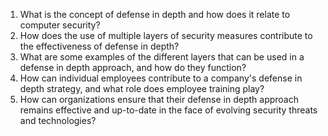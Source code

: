 1. What is the concept of defense in depth and how does it relate to computer security?
2. How does the use of multiple layers of security measures contribute to the effectiveness of defense in depth?
3. What are some examples of the different layers that can be used in a defense in depth approach, and how do they function?
4. How can individual employees contribute to a company's defense in depth strategy, and what role does employee training play?
5. How can organizations ensure that their defense in depth approach remains effective and up-to-date in the face of evolving security threats and technologies?